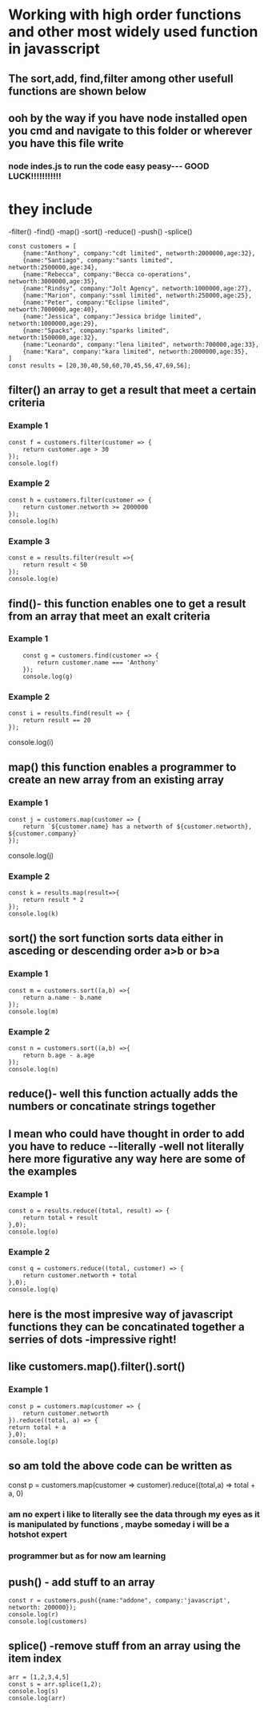 # Working with high order functions and other most widely used function in javasscript
## The sort,add, find,filter among other usefull functions are shown below

## ooh by the way if you have node installed open you cmd and navigate to this folder or wherever you have this file write
### node indes.js to run the code easy peasy--- GOOD LUCK!!!!!!!!!!!

# they include
-filter()
-find()
-map()
-sort()
-reduce()
-push()
-splice()

    const customers = [
        {name:"Anthony", company:"cdt limited", networth:2000000,age:32},
        {name:"Santiago", company:"sants limited", networth:2500000,age:34},
        {name:"Rebecca", company:"Becca co-operations", networth:3000000,age:35},
        {name:"Rindsy", company:"Jolt Agency", networth:1000000,age:27},
        {name:"Marion", company:"ssml limited", networth:250000,age:25},
        {name:"Peter", company:"Eclipse limited", networth:7000000,age:40},
        {name:"Jessica", company:"Jessica bridge limited", networth:1000000,age:29},
        {name:"Spacks", company:"sparks limited", networth:1500000,age:32},
        {name:"Leonardo", company:"lena limited", networth:700000,age:33},
        {name:"Kara", company:"kara limited", networth:2000000,age:35},
    ]
    const results = [20,30,40,50,60,70,45,56,47,69,56]; 


## filter() an array to get a result that meet a certain criteria

### Example 1
    const f = customers.filter(customer => {
        return customer.age > 30
    });
    console.log(f)

### Example 2
    const h = customers.filter(customer => {
        return customer.networth >= 2000000
    });
    console.log(h)

### Example 3
    const e = results.filter(result =>{
        return result < 50
    });
    console.log(e)


## find()- this function enables one to get a result from an array that meet an exalt criteria 

### Example 1
        const g = customers.find(customer => {
            return customer.name === 'Anthony'
        });
        console.log(g)

### Example 2
    const i = results.find(result => {
        return result == 20
    });
 console.log(i)


## map() this function enables a programmer to create an new array from an existing array

### Example 1
    const j = customers.map(customer => {
        return `${customer.name} has a networth of ${customer.networth}, ${customer.company}`
    });
 console.log(j)

### Example 2
    const k = results.map(result=>{
        return result * 2
    });
    console.log(k)


## sort() the sort function sorts data either in asceding or descending order a>b or b>a

### Example 1
    const m = customers.sort((a,b) =>{
        return a.name - b.name
    });
    console.log(m)

### Example 2
    const n = customers.sort((a,b) =>{
        return b.age - a.age
    });
    console.log(n)

## reduce()- well this function actually adds the numbers or concatinate strings together
## I mean who could have thought in order to add you have to reduce --literally -well not literally here more figurative any way here are some of the examples

### Example 1
    const o = results.reduce((total, result) => {
        return total + result
    },0);
    console.log(o)

### Example 2
    const q = customers.reduce((total, customer) => {
        return customer.networth + total
    },0);
    console.log(q)
    
## here is the most impresive way of javascript functions they can be concatinated together a serries of dots -impressive right!
## like customers.map().filter().sort()

### Example 1
    const p = customers.map(customer => {
        return customer.networth
    }).reduce((total, a) => {
    return total + a
    },0);
    console.log(p)
## so am told the above code can be written as
const p = customers.map(customer => customer).reduce((total,a) => total + a, 0)
### am no expert i like to literally see the data through my eyes as it is manipulated by functions , maybe someday i will be a hotshot expert 
### programmer but as for now am learning

## push() - add stuff to an array

    const r = customers.push({name:"addone", company:'javascript', networth: 200000});
    console.log(r)
    console.log(customers)
## splice() -remove stuff from an array using the item index
    arr = [1,2,3,4,5]
    const s = arr.splice(1,2);
    console.log(s)
    console.log(arr)


